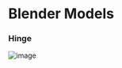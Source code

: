 
# Blender Models


### Hinge
![image](https://user-images.githubusercontent.com/5800726/34928487-e583979c-f9e3-11e7-88e2-524cd4fc0a60.png)
